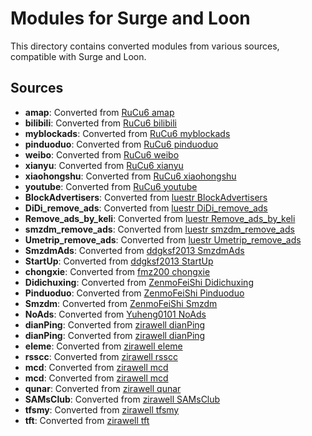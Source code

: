 # Modules for Surge and Loon

This directory contains converted modules from various sources, compatible with Surge and Loon.

## Sources


- **amap**: Converted from [RuCu6 amap](https://github.com/RuCu6/Loon/raw/main/Plugins/amap.plugin)
- **bilibili**: Converted from [RuCu6 bilibili](https://github.com/RuCu6/Loon/raw/main/Plugins/bilibili.plugin)
- **myblockads**: Converted from [RuCu6 myblockads](https://github.com/RuCu6/Loon/raw/main/Plugins/myblockads.plugin)
- **pinduoduo**: Converted from [RuCu6 pinduoduo](https://github.com/RuCu6/Loon/raw/main/Plugins/pinduoduo.plugin)
- **weibo**: Converted from [RuCu6 weibo](https://github.com/RuCu6/Loon/raw/main/Plugins/weibo.plugin)
- **xianyu**: Converted from [RuCu6 xianyu](https://github.com/RuCu6/Loon/raw/main/Plugins/xianyu.plugin)
- **xiaohongshu**: Converted from [RuCu6 xiaohongshu](https://github.com/RuCu6/Loon/raw/main/Plugins/xiaohongshu.plugin)
- **youtube**: Converted from [RuCu6 youtube](https://github.com/RuCu6/Loon/raw/main/Plugins/youtube.plugin)
- **BlockAdvertisers**: Converted from [luestr BlockAdvertisers](https://github.com/luestr/ProxyResource/raw/main/Tool/Loon/Plugin/BlockAdvertisers.plugin)
- **DiDi_remove_ads**: Converted from [luestr DiDi_remove_ads](https://github.com/luestr/ProxyResource/raw/main/Tool/Loon/Plugin/DiDi_remove_ads.plugin)
- **Remove_ads_by_keli**: Converted from [luestr Remove_ads_by_keli](https://github.com/luestr/ProxyResource/raw/main/Tool/Loon/Plugin/Remove_ads_by_keli.plugin)
- **smzdm_remove_ads**: Converted from [luestr smzdm_remove_ads](https://github.com/luestr/ProxyResource/raw/main/Tool/Loon/Plugin/smzdm_remove_ads.plugin)
- **Umetrip_remove_ads**: Converted from [luestr Umetrip_remove_ads](https://github.com/luestr/ProxyResource/raw/main/Tool/Loon/Plugin/Umetrip_remove_ads.plugin)
- **SmzdmAds**: Converted from [ddgksf2013 SmzdmAds](https://github.com/ddgksf2013/Rewrite/raw/master/AdBlock/SmzdmAds.conf)
- **StartUp**: Converted from [ddgksf2013 StartUp](https://github.com/ddgksf2013/Rewrite/raw/master/AdBlock/StartUp.conf)
- **chongxie**: Converted from [fmz200 chongxie](https://github.com/fmz200/wool_scripts/raw/main/QuantumultX/rewrite/chongxie.txt)
- **Didichuxing**: Converted from [ZenmoFeiShi Didichuxing](https://github.com/ZenmoFeiShi/Qx/raw/main/Didichuxing.snippet)
- **Pinduoduo**: Converted from [ZenmoFeiShi Pinduoduo](https://github.com/ZenmoFeiShi/Qx/raw/main/Pinduoduo.snippet)
- **Smzdm**: Converted from [ZenmoFeiShi Smzdm](https://github.com/ZenmoFeiShi/Qx/raw/main/Smzdm.snippet)
- **NoAds**: Converted from [Yuheng0101 NoAds](https://github.com/Yuheng0101/X/raw/main/Scripts/ChinaMobile/NoAds.js)
- **dianPing**: Converted from [zirawell dianPing](https://github.com/zirawell/R-Store/raw/refs/heads/main/Rule/QuanX/Adblock/App/D/%E5%A4%A7%E4%BC%97%E7%82%B9%E8%AF%84/filter/dianPing.list)
- **dianPing**: Converted from [zirawell dianPing](https://github.com/zirawell/R-Store/raw/main/Rule/QuanX/Adblock/App/D/%E5%A4%A7%E4%BC%97%E7%82%B9%E8%AF%84/rewrite/dianPing.conf)
- **eleme**: Converted from [zirawell eleme](https://github.com/zirawell/R-Store/raw/main/Rule/QuanX/Adblock/App/E/%E9%A5%BF%E4%BA%86%E4%B9%88/rewrite/eleme.conf)
- **rsscc**: Converted from [zirawell rsscc](https://github.com/zirawell/R-Store/raw/main/Rule/QuanX/Adblock/App/G/%E9%AB%98%E9%93%81%E7%AE%A1%E5%AE%B6/rewrite/rsscc.conf)
- **mcd**: Converted from [zirawell mcd](https://github.com/zirawell/R-Store/raw/main/Rule/QuanX/Adblock/App/M/%E9%BA%A6%E5%BD%93%E5%8A%B3/rewrite/mcd.conf)
- **mcd**: Converted from [zirawell mcd](https://github.com/zirawell/R-Store/raw/main/Rule/QuanX/Adblock/Applet/Wechat/M/%E9%BA%A6%E5%BD%93%E5%8A%B3/rewrite/mcd.conf)
- **qunar**: Converted from [zirawell qunar](https://github.com/zirawell/R-Store/raw/main/Rule/QuanX/Adblock/App/Q/%E5%8E%BB%E5%93%AA%E5%84%BF/rewrite/qunar.conf)
- **SAMsClub**: Converted from [zirawell SAMsClub](https://github.com/zirawell/R-Store/raw/main/Rule/QuanX/Adblock/App/S/%E5%B1%B1%E5%A7%86%E4%BC%9A%E5%91%98%E5%95%86%E5%BA%97/rewrite/SAMsClub.conf)
- **tfsmy**: Converted from [zirawell tfsmy](https://github.com/zirawell/R-Store/raw/main/Rule/QuanX/Adblock/App/T/%E5%A4%A9%E5%BA%9C%E5%B8%82%E6%B0%91%E4%BA%91/rewrite/tfsmy.conf)
- **tft**: Converted from [zirawell tft](https://github.com/zirawell/R-Store/raw/main/Rule/QuanX/Adblock/App/T/%E5%A4%A9%E5%BA%9C%E9%80%9A/rewrite/tft.conf)
